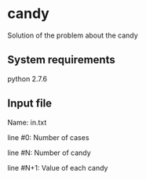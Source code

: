 # candy
Solution of the problem about the candy

## System requirements

python 2.7.6

## Input file

Name: in.txt

line #0: Number of cases

line #N: Number of candy

line #N+1: Value of each candy
